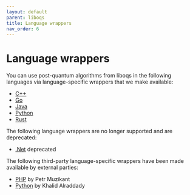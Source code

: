 ```yaml
---
layout: default
parent: liboqs
title: Language wrappers
nav_order: 6
---
```


# Language wrappers

You can use post-quantum algorithms from liboqs in the following languages via language-specific wrappers that we make available:

- [C++](https://github.com/open-quantum-safe/liboqs-cpp)
- [Go](https://github.com/open-quantum-safe/liboqs-go)
- [Java](https://github.com/open-quantum-safe/liboqs-java)
- [Python](https://github.com/open-quantum-safe/liboqs-python)
- [Rust](https://github.com/open-quantum-safe/liboqs-rust)

The following language wrappers are no longer supported and are deprecated:

- [.Net](https://github.com/open-quantum-safe/liboqs-dotnet) <span class="label label-red">deprecated</span>

The following third-party language-specific wrappers have been made available by external parties:

- [PHP](https://github.com/Muzosh/liboqs-php) by Petr Muzikant
- [Python](https://github.com/alraddady/alkindi) by Khalid Alraddady
